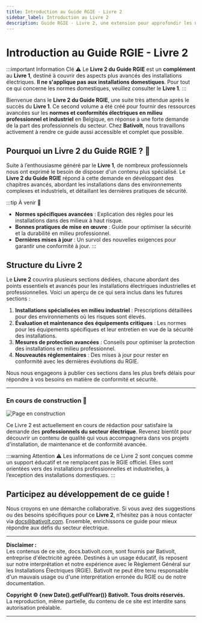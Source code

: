 ```yaml
---
title: Introduction au Guide RGIE - Livre 2
sidebar_label: Introduction au Livre 2
description: Guide RGIE - Livre 2, une extension pour approfondir les normes électriques et la sécurité des installations en Belgique. Bientôt disponible en raison d'une forte demande !
---
```


# Introduction au Guide RGIE - Livre 2

:::important Information Clé ⚠️
Le **Livre 2 du Guide RGIE** est un **complément** au **Livre 1**, destiné à couvrir des aspects plus avancés des installations électriques. **Il ne s'applique pas aux installations domestiques**. Pour tout ce qui concerne les normes domestiques, veuillez consulter le **Livre 1**.
:::

Bienvenue dans le **Livre 2 du Guide RGIE**, une suite très attendue après le succès du **Livre 1**. Ce second volume a été créé pour fournir des ressources avancées sur les **normes et conformités électriques en milieu professionnel et industriel** en Belgique, en réponse à une forte demande de la part des professionnels du secteur. Chez **Bativolt**, nous travaillons activement à rendre ce guide aussi accessible et complet que possible.

## Pourquoi un Livre 2 du Guide RGIE ? 📘

Suite à l’enthousiasme généré par le **Livre 1**, de nombreux professionnels nous ont exprimé le besoin de disposer d'un contenu plus spécialisé. Le **Livre 2 du Guide RGIE** répond à cette demande en développant des chapitres avancés, abordant les installations dans des environnements complexes et industriels, et détaillant les dernières pratiques de sécurité.

:::tip À venir 🎯
- **Normes spécifiques avancées** : Explication des règles pour les installations dans des milieux à haut risque.
- **Bonnes pratiques de mise en œuvre** : Guide pour optimiser la sécurité et la durabilité en milieu professionnel.
- **Dernières mises à jour** : Un survol des nouvelles exigences pour garantir une conformité à jour.
:::

## Structure du Livre 2

Le **Livre 2** couvrira plusieurs sections dédiées, chacune abordant des points essentiels et avancés pour les installations électriques industrielles et professionnelles. Voici un aperçu de ce qui sera inclus dans les futures sections :

1. **Installations spécialisées en milieu industriel** : Prescriptions détaillées pour des environnements où les risques sont élevés.
2. **Évaluation et maintenance des équipements critiques** : Les normes pour les équipements spécifiques et leur entretien en vue de la sécurité des installations.
3. **Mesures de protection avancées** : Conseils pour optimiser la protection des installations en milieu professionnel.
4. **Nouveautés réglementaires** : Des mises à jour pour rester en conformité avec les dernières évolutions du RGIE.

Nous nous engageons à publier ces sections dans les plus brefs délais pour répondre à vos besoins en matière de conformité et sécurité.

---

### En cours de construction 🚧

![Page en construction](/img/bativolt_under_construction.svg)

Ce Livre 2 est actuellement en cours de rédaction pour satisfaire la demande des **professionnels du secteur électrique**. Revenez bientôt pour découvrir un contenu de qualité qui vous accompagnera dans vos projets d'installation, de maintenance et de conformité avancée.

:::warning Attention ⚠️
Les informations de ce Livre 2 sont conçues comme un support éducatif et ne remplacent pas le RGIE officiel. Elles sont orientées vers des installations professionnelles et industrielles, à l’exception des installations domestiques.
:::

## Participez au développement de ce guide !

Nous croyons en une démarche collaborative. Si vous avez des suggestions ou des besoins spécifiques pour ce **Livre 2**, n’hésitez pas à nous contacter via [docs@bativolt.com](mailto:docs@bativolt.com). Ensemble, enrichissons ce guide pour mieux répondre aux défis du secteur électrique.

---

**Disclaimer :**  
Les contenus de ce site, docs.bativolt.com, sont fournis par Bativolt, entreprise d'électricité agréée. Destinés à un usage éducatif, ils reposent sur notre interprétation et notre expérience avec le Règlement Général sur les Installations Électriques (RGIE). Bativolt ne peut être tenu responsable d'un mauvais usage ou d'une interprétation erronée du RGIE ou de notre documentation.

**Copyright © {new Date().getFullYear()} Bativolt. Tous droits réservés.**  
La reproduction, même partielle, du contenu de ce site est interdite sans autorisation préalable.

---